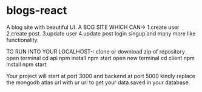 # blogs-react
A blog site with beautiful UI.
A BOG SITE WHICH CAN->
1.create user
2.create post.
3.update user
4.update post
login singup and many more like functionality.

TO RUN INTO YOUR LOCALHOST-:
clone or download zip of repository
open terminal
cd api
npm install
npm start
open new terminal
cd client
npm install
npm start

Your project will start at port 3000 and backend at port 5000
kindly replace the mongodb atlas url with ur url to get your data saved in your database.
